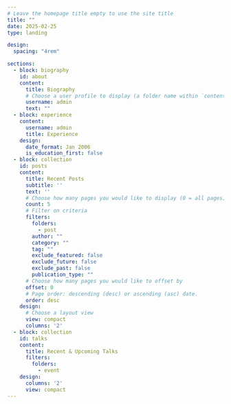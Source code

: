 ```yaml
---
# Leave the homepage title empty to use the site title
title: ""
date: 2025-02-25
type: landing

design:
  spacing: "4rem"

sections:
  - block: biography
    id: about
    content:
      title: Biography
      # Choose a user profile to display (a folder name within `content/authors/`)
      username: admin
      text: ""
  - block: experience
    content:
      username: admin
      title: Experience
    design:
      date_format: Jan 2006
      is_education_first: false
  - block: collection
    id: posts
    content:
      title: Recent Posts
      subtitle: ''
      text: ''
      # Choose how many pages you would like to display (0 = all pages)
      count: 5
      # Filter on criteria
      filters:
        folders:
          - post
        author: ""
        category: ""
        tag: ""
        exclude_featured: false
        exclude_future: false
        exclude_past: false
        publication_type: ""
      # Choose how many pages you would like to offset by
      offset: 0
      # Page order: descending (desc) or ascending (asc) date.
      order: desc
    design:
      # Choose a layout view
      view: compact
      columns: '2'
  - block: collection
    id: talks
    content:
      title: Recent & Upcoming Talks
      filters:
        folders:
          - event
    design:
      columns: '2'
      view: compact
---
```

